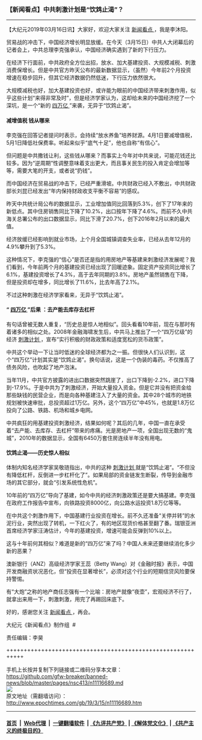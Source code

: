### 【新闻看点】中共刺激计划是“饮鸩止渴”？
------------------------

<p>
 【大纪元2019年03月16日讯】大家好，欢迎大家关注
 <a href="http://www.epochtimes.com/gb/tag/%E6%96%B0%E9%97%BB%E7%9C%8B%E7%82%B9.html">
  新闻看点
 </a>
 ，我是李沐阳。
</p>
<p>
 贸易战的冲击下，中国经济增长明显放缓。在今天（3月15日）中共人大闭幕后的记者会上，中共总理李克强承认，中国经济确实遇到了新的下行压力。
</p>
<p>
 在经济下行面前，中共政府全方位出招，放水、加大基建投资、大规模减税、刺激消费保增长。但是中共官方昨天公布的最新数据显示，（虽然）今年前2个月投资增速在稳步回升，但其它经济数据仍然低迷，下行压力依然很大。
</p>
<p>
 大规模减税也好，加大基建投资也好，或许能为眼前的中国经济带来刺激作用，似乎这些计划“来得非常及时”，但是经济学家认为，这却给未来的中国经济挖了一个深坑，是一个“新的
 <a href="http://www.epochtimes.com/gb/tag/%E5%9B%9B%E4%B8%87%E4%BA%BF.html">
  四万亿
 </a>
 ”来袭，无异于“饮鸩止渴”。
</p>
<p>
 <center>
 </center>
</p>
<h4>
 减增值税 钱从哪来
</h4>
<p>
 李克强在回答记者提问时表示，会持续“放水养鱼”培养财源。4月1日要减增值税，5月1日降低社保费率。听起来似乎“底气十足”，他也自称“有信心”。
</p>
<p>
 但问题是中共撒钱让利，这些钱从哪来？而事实上今年对中共来说，可能花钱还比较多。因为“逆周期”性调整意味着支出更大，而且事关民生的投入肯定会增加等等，需要大笔的开支，或者说“扔钱”。
</p>
<p>
 而中国经济在贸易战的冲击下，已经严重滑坡。中共财政已经入不敷出，中共财政部长刘昆已经发出“年内保持财政收支平衡不容易”的感叹。
</p>
<p>
 昨天中共统计局公布的数据显示，工业增加值同比回落到5.3%，创下了17年来的新低点。其中住房销售同比下降了10.2%，出口按年下降了4.6%。而前不久中共海关总署公布的出口数据显示，同比下滑了20.7%，创下2016年2月以来的最大值。
</p>
<p>
 经济放缓已经影响到就业市场，上个月全国城镇调查失业率，已经从去年12月的4.9%攀升到了5.3%。
</p>
<p>
 这种情况下，李克强的“信心”是否还是指的用房地产等基建来刺激经济发展呢？我们看到，今年前两个月的基建投资已经出现了回暖迹象。固定资产投资同比增长了6.1%，基建投资增长了4.3%，高于去年同期的3.8%。房地产虽然销售在下降，但是投资却在增多，同比增长了11.6%，比去年高了2.1%。
</p>
<p>
 不过这种刺激在经济学家看来，无异于“饮鸩止渴”。
</p>
<h4>
 “
 <a href="http://www.epochtimes.com/gb/tag/%E5%9B%9B%E4%B8%87%E4%BA%BF.html">
  四万亿
 </a>
 ”后果 ：去产能去库存去杠杆
</h4>
<p>
 有句话曾被无数人重复，“历史总是惊人地相似”。回头看看10年前，现在与那时有着诸多的相似之处。2008年金融海啸发生后，中共马上推出了一个“四万亿级”的经济
 <a href="http://www.epochtimes.com/gb/tag/%E5%88%BA%E6%BF%80%E8%AE%A1%E5%88%92.html">
  刺激计划
 </a>
 ，宣布“实行积极的财政政策和适度宽松的货币政策”。
</p>
<p>
 中共这个举动一下让当时低迷的全球经济都为之一振。但很快人们认识到，这个“四万亿”计划其实是“饮鸩止渴”。换句话说，这是一个伪装的毒药。不仅推高了债务风险，也吹起了地产泡沫。
</p>
<p>
 当年11月，中共官方披露的进出口数据突然跳崖了，出口下降到-2.2%，进口下降到-17.9%。于是中共为了刺激经济，开始大量投入资金。但是它并没有把资金给那些缺钱的民营企业，而是向各种基建注入了大量的资金。其中28个城市的地铁规划被快速审批，总投资超过1万亿。另外，这个“四万亿”中45%，也就是1.8万亿投向了公路、铁路、机场和城乡电网。
</p>
<p>
 中共疯狂的用基建投资刺激经济，结果如何呢？其后的几年，中国一直在承受着“去产能、去库存、去杠杆”带来的疼痛。光是房地产一项，全国出现无数的“鬼城”，2010年的数据显示，全国有6450万套住房连续半年没有用电。
</p>
<h4>
 饮鸩止渴——历史惊人相似
</h4>
<p>
 体制内知名经济学家吴敬琏指出，中共的这种
 <a href="http://www.epochtimes.com/gb/tag/%E5%88%BA%E6%BF%80%E8%AE%A1%E5%88%92.html">
  刺激计划
 </a>
 就是“饮鸩止渴”。“不但没有降低杠杆，反倒进一步杠杆化了”。如果局部的资金链发生断裂，传导到金融市场的其它部分，就会“引发系统性危机”。
</p>
<p>
 10年前的“四万亿”导向了基建，如今中共的经济刺激政策还是要大搞基建。李克强在政府工作报告中宣布，向铁路投资8000亿，向公路水运投资1.8万亿等等。
</p>
<p>
 在中共这个刺激作用下，中国基建行业投资在增长。前不久还准备“关停并转”的水泥行业，突然出现了转机，一下红火了，有的地区现货价格甚至翻了番。瑞银亚洲首席经济学家汪涛估计，今年的基建投资，增速可能会反弹到10%以上。
</p>
<p>
 这与十年前何其相似？难道是新的“四万亿”来了吗？中国人未来还要继续消化多少新的恶果？
</p>
<p>
 澳新银行（ANZ）高级经济学家王蕊（Betty Wang）对《金融时报》表示，中国开发商融资状况恶化，但“投资在显著增长”，必须对这个行业的短期信贷风险要保持警惕。
</p>
<p>
 有“大炮”之称的地产商任志强有一个比喻：房地产就像“夜壶”，宏观经济不行了，就拿出来用一下，刺激刺激，用完了再踢回床底下。
</p>
<p>
 好的，感谢您关注
 <a href="http://www.epochtimes.com/gb/tag/%E6%96%B0%E9%97%BB%E7%9C%8B%E7%82%B9.html">
  新闻看点
 </a>
 ，再会。
</p>
<p>
 大纪元《新闻看点》制作组  #
</p>
<p>
 责任编辑：李昊
</p>

+++++++++++++++++++++++++++++++++++++++++++++++++++++++++++<br/><br/>
手机上长按并复制下列链接或二维码分享本文章：<br/>
https://github.com/gfw-breaker/banned-news/blob/master/pages/nsc413/n11116689.md <br/>
<a href='https://github.com/gfw-breaker/banned-news/blob/master/pages/nsc413/n11116689.md'><img src='https://github.com/gfw-breaker/banned-news/blob/master/pages/nsc413/n11116689.md.png'/></a> <br/>
原文地址（需翻墙访问）：http://www.epochtimes.com/gb/19/3/15/n11116689.htm


------------------------
#### [首页](https://github.com/gfw-breaker/banned-news/blob/master/README.md) &nbsp;|&nbsp; [Web代理](https://github.com/labour-camp/helloworld) &nbsp;|&nbsp; [一键翻墙软件](https://github.com/gfw-breaker/nogfw/blob/master/README.md) &nbsp;| [《九评共产党》](https://github.com/gfw-breaker/9ping.md/blob/master/README.md#九评之一评共产党是什么) | [《解体党文化》](https://github.com/gfw-breaker/jtdwh.md/blob/master/README.md) | [《共产主义的终极目的》](https://github.com/gfw-breaker/gczydzjmd.md/blob/master/README.md)

